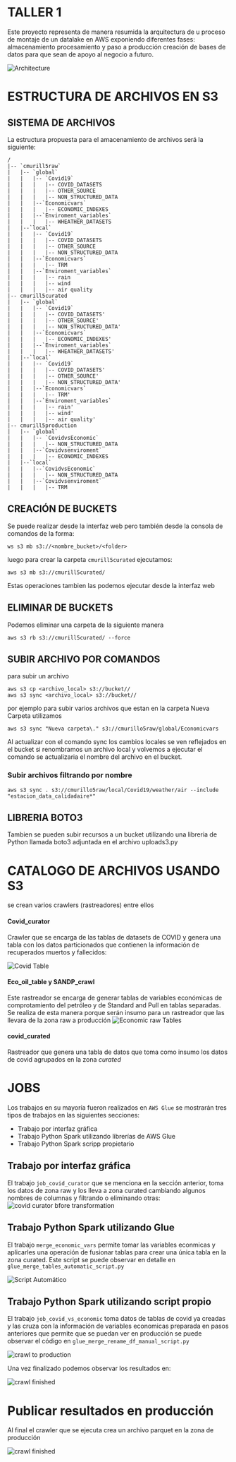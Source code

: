 # TALLER 1

Este proyecto representa de manera resumida la arquitectura de u proceso de montaje de un datalake en AWS
exponiendo diferentes fases: almacenamiento procesamiento y paso a producción creación de bases de datos para
que sean de apoyo al negocio a futuro.

![Architecture](Images/AWSarch.png)


# ESTRUCTURA DE ARCHIVOS EN S3

## SISTEMA DE ARCHIVOS
La estructura propuesta para el amacenamiento de archivos será la siguiente:
```
/
|-- `cmurill5raw`
|	|-- `global`
|	|	|-- `Covid19`
|	|	|	|-- COVID_DATASETS
|	|	|	|-- OTHER_SOURCE
|	|	|	|-- NON_STRUCTURED_DATA
|	|	|--`Economicvars`
|	|	|	|-- ECONOMIC_INDEXES
|	|	|--`Enviroment_variables`
|	|	|	|-- WHEATHER_DATASETS
|	|--`local`
|	|	|-- `Covid19`
|	|	|	|-- COVID_DATASETS
|	|	|	|-- OTHER_SOURCE
|	|	|	|-- NON_STRUCTURED_DATA
|	|	|--`Economicvars`
|	|	|	|-- TRM
|	|	|--`Enviroment_variables`
|	|	|	|-- rain
|	|	|	|-- wind
|	|	|	|-- air quality
|-- cmurill5curated
|	|-- `global`
|	|	|-- `Covid19`
|	|	|	|-- COVID_DATASETS'
|	|	|	|-- OTHER_SOURCE'
|	|	|	|-- NON_STRUCTURED_DATA'
|	|	|--`Economicvars`
|	|	|	|-- ECONOMIC_INDEXES'
|	|	|--`Enviroment_variables`
|	|	|	|-- WHEATHER_DATASETS'
|	|--`local`
|	|	|-- `Covid19`
|	|	|	|-- COVID_DATASETS'
|	|	|	|-- OTHER_SOURCE'
|	|	|	|-- NON_STRUCTURED_DATA'
|	|	|--`Economicvars`
|	|	|	|-- TRM'
|	|	|--`Enviroment_variables`
|	|	|	|-- rain'
|	|	|	|-- wind'
|	|	|	|-- air quality'
|-- cmurill5production
|	|-- `global`
|	|	|-- `CovidvsEconomic`
|	|	|	|-- NON_STRUCTURED_DATA
|	|	|--`Covidvsenviroment`
|	|	|	|-- ECONOMIC_INDEXES
|	|--`local`
|	|	|--`CovidvsEconomic`
|	|	|	|-- NON_STRUCTURED_DATA
|	|	|--`Covidvsenviroment`
|	|	|	|-- TRM

```

## CREACIÓN DE BUCKETS
Se puede realizar desde la interfaz web pero también desde la consola de comandos de la forma:<br>
```
ws s3 mb s3://<nombre_bucket>/<folder>
```

luego para crear la carpeta `cmurill5curated` ejecutamos:
```
aws s3 mb s3://cmurill5curated/ 
```
Estas operaciones tambien las podemos ejecutar desde la interfaz web

## ELIMINAR DE BUCKETS
Podemos eliminar una carpeta de la siguiente manera
```
aws s3 rb s3://cmurill5curated/ --force 
```

## SUBIR ARCHIVO POR COMANDOS
para subir un archivo 
```
aws s3 cp <archivo_local> s3://bucket//
aws s3 sync <archivo_local> s3://bucket// 
```

por ejemplo para subir varios archivos que estan en la carpeta Nueva Carpeta utilizamos
```
aws s3 sync "Nueva carpeta\." s3://cmurillo5raw/global/Economicvars
```
Al actualizar con el comando sync los cambios locales se ven reflejados en el bucket si renombramos un archivo local y volvemos a ejecutar el comando se actualizaria el nombre del archivo en el bucket.

### Subir archivos filtrando por nombre
```
aws s3 sync . s3://cmurillo5raw/local/Covid19/weather/air --include "estacion_data_calidadaire*"
```
## LIBRERIA BOTO3
Tambien se pueden subir recursos a un bucket utilizando una libreria de Python llamada boto3
adjuntada en el archivo uploads3.py

# CATALOGO DE ARCHIVOS USANDO S3
se crean varios crawlers (rastreadores) entre ellos
#### Covid_curator
Crawler que se encarga de las tablas de datasets de COVID y genera una tabla con los datos particionados que contienen la información 
de recuperados muertos y fallecidos:

![Covid Table](Images/covid_cases_table.PNG)

####  Eco_oil_table y SANDP_crawl
Este rastreador se encarga de generar tablas de variables económicas de comprotamiento del petróleo y de Standard and Pull en tablas separadas.
Se realiza de esta manera porque serán insumo para un rastreador que las llevara de la zona raw a producción
![Economic raw Tables](Images/economic_tables.PNG)

#### covid_curated

Rastreador que genera una tabla de datos que toma como insumo los datos de covid agrupados en la zona *curated*


# JOBS

Los trabajos en su mayoría fueron realizados en `AWS Glue` se mostrarán tres tipos de trabajos en las siguientes secciones:
- Trabajo por interfaz gráfica
- Trabajo Python Spark utilizando librerías de AWS Glue
- Trabajo Python Spark scripp propietario

## Trabajo por interfaz gráfica
El trabajo `job_covid_curator` que se menciona en la sección anterior, toma los datos de zona raw y los lleva a zona curated
cambiando algunos nombres de columnas y filtrando o eliminando otras:
![covid curator bfore transformation](Images/job_covid_curator.PNG)

## Trabajo Python Spark utilizando Glue
El trabajo `merge_economic_vars` permite tomar las variables econmicas y aplicarles una operación de fusionar tablas para crear una 
única tabla en la zona curated. Este script se puede observar en detalle en `glue_merge_tables_automatic_script.py`

![Script Automático](Images/Glue_auto_script.PNG)

## Trabajo Python Spark utilizando script propio
El trabajo `job_covid_vs_economic` toma datos de tablas de covid ya creadas y las cruza con la información de variables economicas preparada en pasos 
anteriores que permite que se puedan ver en producción se puede observar el código en `glue_merge_rename_df_manual_script.py`

![crawl to production](Images/Job_covid_vs_economic.PNG)

Una vez finalizado podemos observar los resultados en:

![crawl finished](Images/curated_to_production.PNG)

# Publicar resultados en producción
Al final el crawler que se ejecuta crea un archivo parquet en la zona de producción

![crawl finished](Images/results_in_prod.PNG)